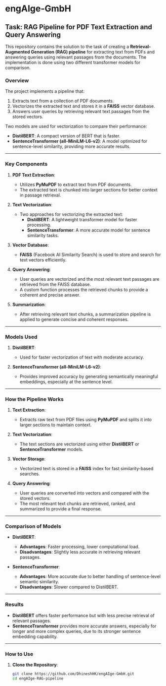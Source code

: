 # engAIge-GmbH

## Task: RAG Pipeline for PDF Text Extraction and Query Answering

This repository contains the solution to the task of creating a **Retrieval-Augmented Generation (RAG) pipeline** for extracting text from PDFs and answering queries using relevant passages from the documents. The implementation is done using two different transformer models for comparison.

### Overview

The project implements a pipeline that:
1. Extracts text from a collection of PDF documents.
2. Vectorizes the extracted text and stores it in a **FAISS** vector database.
3. Answers user queries by retrieving relevant text passages from the stored vectors.

Two models are used for vectorization to compare their performance:
- **DistilBERT**: A compact version of BERT that is faster.
- **SentenceTransformer (all-MiniLM-L6-v2)**: A model optimized for sentence-level similarity, providing more accurate results.

---

### Key Components

1. **PDF Text Extraction**:
   - Utilizes **PyMuPDF** to extract text from PDF documents.
   - The extracted text is chunked into larger sections for better context in passage retrieval.

2. **Text Vectorization**:
   - Two approaches for vectorizing the extracted text:
     - **DistilBERT**: A lightweight transformer model for faster processing.
     - **SentenceTransformer**: A more accurate model for sentence similarity tasks.

3. **Vector Database**:
   - **FAISS** (Facebook AI Similarity Search) is used to store and search for text vectors efficiently.

4. **Query Answering**:
   - User queries are vectorized and the most relevant text passages are retrieved from the FAISS database.
   - A custom function processes the retrieved chunks to provide a coherent and precise answer.

5. **Summarization**:
   - After retrieving relevant text chunks, a summarization pipeline is applied to generate concise and coherent responses.

---

### Models Used

1. **DistilBERT**:
   - Used for faster vectorization of text with moderate accuracy.
   
2. **SentenceTransformer (all-MiniLM-L6-v2)**:
   - Provides improved accuracy by generating semantically meaningful embeddings, especially at the sentence level.

---

### How the Pipeline Works

1. **Text Extraction**:
   - Extracts raw text from PDF files using **PyMuPDF** and splits it into larger sections to maintain context.

2. **Text Vectorization**:
   - The text sections are vectorized using either **DistilBERT** or **SentenceTransformer** models.

3. **Vector Storage**:
   - Vectorized text is stored in a **FAISS** index for fast similarity-based searches.

4. **Query Answering**:
   - User queries are converted into vectors and compared with the stored vectors.
   - The most relevant text chunks are retrieved, ranked, and summarized to provide a final response.

---

### Comparison of Models

- **DistilBERT**:
  - **Advantages**: Faster processing, lower computational load.
  - **Disadvantages**: Slightly less accurate in retrieving relevant passages.

- **SentenceTransformer**:
  - **Advantages**: More accurate due to better handling of sentence-level semantic similarity.
  - **Disadvantages**: Slower compared to DistilBERT.

---

### Results

- **DistilBERT** offers faster performance but with less precise retrieval of relevant passages.
- **SentenceTransformer** provides more accurate answers, especially for longer and more complex queries, due to its stronger sentence embedding capability.

---

### How to Use

1. **Clone the Repository**:
   ```bash
   git clone https://github.com/DhineshHK/engAIge-GmbH.git
   cd engAIge-RAG-pipeline
